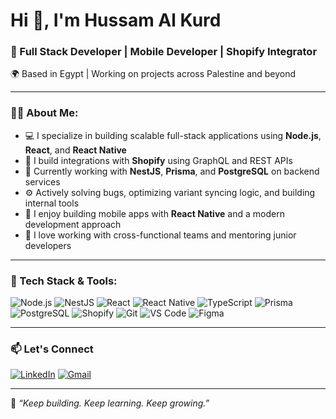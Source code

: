 # Hi 👋, I'm Hussam Al Kurd

### 🚀 Full Stack Developer | Mobile Developer | Shopify Integrator  
🌍 Based in Egypt | Working on projects across Palestine and beyond

---

### 👨‍💻 About Me:

- 💻 I specialize in building scalable full-stack applications using **Node.js**, **React**, and **React Native**
- 🛒 I build integrations with **Shopify** using GraphQL and REST APIs
- 🧠 Currently working with **NestJS**, **Prisma**, and **PostgreSQL** on backend services
- ⚙️ Actively solving bugs, optimizing variant syncing logic, and building internal tools
- 📱 I enjoy building mobile apps with **React Native** and a modern development approach
- 👥 I love working with cross-functional teams and mentoring junior developers

---

### 🔧 Tech Stack & Tools:

![Node.js](https://img.shields.io/badge/Node.js-339933?style=flat&logo=nodedotjs&logoColor=white)
![NestJS](https://img.shields.io/badge/NestJS-E0234E?style=flat&logo=nestjs&logoColor=white)
![React](https://img.shields.io/badge/React-20232A?style=flat&logo=react&logoColor=61DAFB)
![React Native](https://img.shields.io/badge/React_Native-20232A?style=flat&logo=react&logoColor=61DAFB)
![TypeScript](https://img.shields.io/badge/TypeScript-007ACC?style=flat&logo=typescript&logoColor=white)
![Prisma](https://img.shields.io/badge/Prisma-2D3748?style=flat&logo=prisma&logoColor=white)
![PostgreSQL](https://img.shields.io/badge/PostgreSQL-4169E1?style=flat&logo=postgresql&logoColor=white)
![Shopify](https://img.shields.io/badge/Shopify-7AB55C?style=flat&logo=shopify&logoColor=white)
![Git](https://img.shields.io/badge/Git-F05032?style=flat&logo=git&logoColor=white)
![VS Code](https://img.shields.io/badge/VSCode-007ACC?style=flat&logo=visualstudiocode&logoColor=white)
![Figma](https://img.shields.io/badge/Figma-F24E1E?style=flat&logo=figma&logoColor=white)

---

### 📫 Let's Connect

[![LinkedIn](https://img.shields.io/badge/-LinkedIn-0A66C2?style=flat&logo=linkedin&logoColor=white)](https://www.linkedin.com/in/hussam-kurd-5083b812b/)
[![Gmail](https://img.shields.io/badge/-Gmail-D14836?style=flat&logo=gmail&logoColor=white)](mailto:hussamkurd@gmail.com)

---

🔭 *“Keep building. Keep learning. Keep growing.”*
